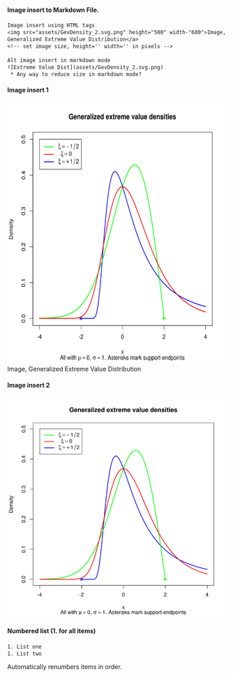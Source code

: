      
     
#### Image insert to Markdown File.  
    Image insert using HTML tags  
    <img src="assets/GevDensity_2.svg.png" height="500" width-"600">Image, Generalized Extreme Value Distribution</a>
    <!-- set image size, height='' width='' in pixels -->
    
    Alt image insert in markdown mode
    ![Extreme Value Dist](assets/GevDensity_2.svg.png)
     * Any way to reduce size in markdown mode?

#### Image insert 1  
<img src="assets/GevDensity_2.svg.png" height='600' width='500'>Image, Generalized Extreme Value Distribution</a>     
     
#### Image insert 2 
![Extreme Value Dist](assets/GevDensity_2.svg.png)

#### Numbered list (1. for all items)

	1. List one
	1. List two

Automatically renumbers items in order. 